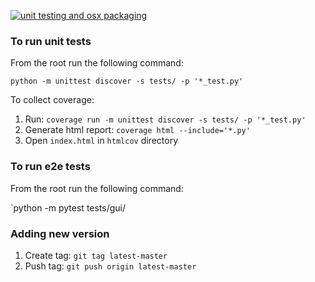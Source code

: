 [![unit testing and osx packaging](https://travis-ci.org/demid5111/approximate-enthropy.svg?branch=master)](https://travis-ci.org/demid5111/approximate-enthropy)

### To run unit tests

From the root run the following command:

`python -m unittest discover -s tests/ -p '*_test.py'`

To collect coverage:
1. Run: `coverage run -m unittest discover -s tests/ -p '*_test.py'`
2. Generate html report: `coverage html --include='*.py'`
3. Open `index.html` in `htmlcov` directory

### To run e2e tests

From the root run the following command:

`python -m pytest tests/gui/

### Adding new version

1. Create tag:
`git tag latest-master`
2. Push tag:
`git push origin latest-master`
